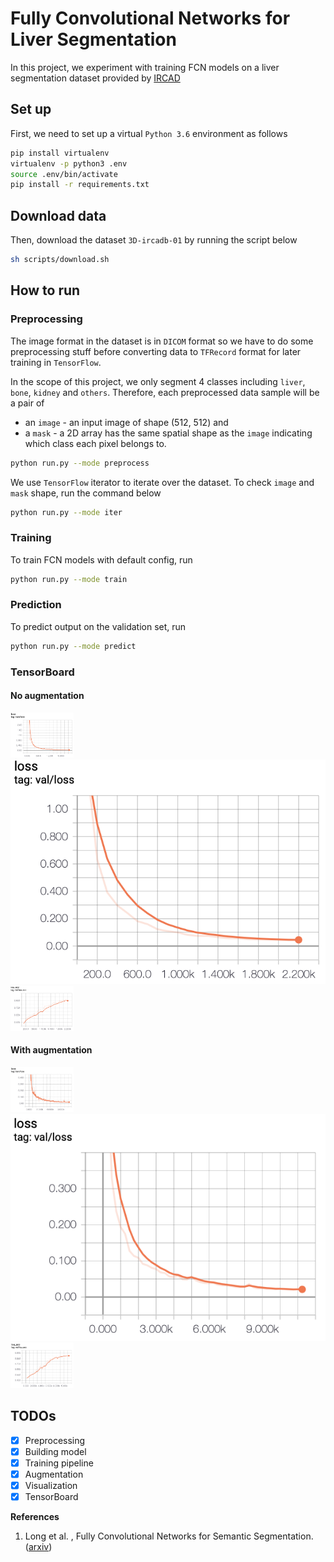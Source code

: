 # Fully Convolutional Networks for Liver Segmentation

In this project, we experiment with training FCN models on a liver segmentation dataset provided by [IRCAD](https://www.ircad.fr/research/computer/)

## Set up
First, we need to set up a virtual `Python 3.6` environment as follows
```bash
pip install virtualenv
virtualenv -p python3 .env
source .env/bin/activate
pip install -r requirements.txt
```
## Download data
Then, download the dataset `3D-ircadb-01` by running the script below
```bash
sh scripts/download.sh
```

## How to run
### Preprocessing
The image format in the dataset is in `DICOM` format so we have to do some preprocessing stuff before converting data to `TFRecord` format for later training in `TensorFlow`.

In the scope of this project, we only segment 4 classes including `liver`, `bone`, `kidney` and `others`. Therefore, each preprocessed data sample will be a pair of
* an `image` - an input image of shape (512, 512) and
* a `mask` - a 2D array has the same spatial shape as the `image` indicating which class each pixel belongs to.
```bash
python run.py --mode preprocess
```
We use `TensorFlow` iterator to iterate over the dataset. To check `image` and `mask` shape, run the command below
```bash
python run.py --mode iter
```
### Training
To train FCN models with default config, run
```bash
python run.py --mode train
```
### Prediction
To predict output on the validation set, run
```bash
python run.py --mode predict
```


### TensorBoard
#### No augmentation

<div id="banner" style="overflow: hidden;justify-content:space-around;">
    <div class="" style="max-width: 20%;max-height: 20%;display: inline-block;">
        <img src="assets/train_loss.png">
    </div>
    <div class="" style="max-width: 100%;max-height: 100%;display: inline-block;">
        <img src="assets/val_loss.png">
    </div>
    <div class="" style="max-width: 20%;max-height: 20%;display: inline-block;">
        <img src="assets/val_iou.png">
    </div>
</div>

#### With augmentation
<div id="banner" style="overflow: hidden;justify-content:space-around;">
    <div class="" style="max-width: 20%;max-height: 20%;display: inline-block;">
        <img src="assets/train_loss_aug.png">
    </div>
    <div class="" style="max-width: 100%;max-height: 100%;display: inline-block;">
        <img src="assets/val_loss_aug.png">
    </div>
    <div class="" style="max-width: 20%;max-height: 20%;display: inline-block;">
        <img src="assets/val_iou_aug.png">
    </div>
</div>

## TODOs
- [x] Preprocessing
- [x] Building model
- [x] Training pipeline
- [x] Augmentation
- [x] Visualization
- [x] TensorBoard

**References**
1.  Long et al. , Fully Convolutional Networks for Semantic Segmentation. ([arxiv](https://arxiv.org/pdf/1411.4038.pdf))
